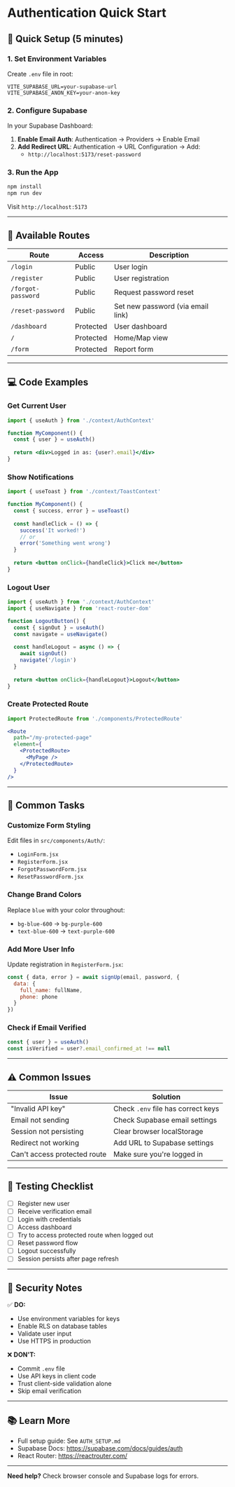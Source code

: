 # Authentication Quick Start

## 🚀 Quick Setup (5 minutes)

### 1. Set Environment Variables

Create `.env` file in root:

```env
VITE_SUPABASE_URL=your-supabase-url
VITE_SUPABASE_ANON_KEY=your-anon-key
```

### 2. Configure Supabase

In your Supabase Dashboard:

1. **Enable Email Auth**: Authentication → Providers → Enable Email
2. **Add Redirect URL**: Authentication → URL Configuration → Add:
   - `http://localhost:5173/reset-password`

### 3. Run the App

```bash
npm install
npm run dev
```

Visit `http://localhost:5173`

---

## 🎯 Available Routes

| Route | Access | Description |
|-------|--------|-------------|
| `/login` | Public | User login |
| `/register` | Public | User registration |
| `/forgot-password` | Public | Request password reset |
| `/reset-password` | Public | Set new password (via email link) |
| `/dashboard` | Protected | User dashboard |
| `/` | Protected | Home/Map view |
| `/form` | Protected | Report form |

---

## 💻 Code Examples

### Get Current User

```jsx
import { useAuth } from './context/AuthContext'

function MyComponent() {
  const { user } = useAuth()
  
  return <div>Logged in as: {user?.email}</div>
}
```

### Show Notifications

```jsx
import { useToast } from './context/ToastContext'

function MyComponent() {
  const { success, error } = useToast()
  
  const handleClick = () => {
    success('It worked!')
    // or
    error('Something went wrong')
  }
  
  return <button onClick={handleClick}>Click me</button>
}
```

### Logout User

```jsx
import { useAuth } from './context/AuthContext'
import { useNavigate } from 'react-router-dom'

function LogoutButton() {
  const { signOut } = useAuth()
  const navigate = useNavigate()
  
  const handleLogout = async () => {
    await signOut()
    navigate('/login')
  }
  
  return <button onClick={handleLogout}>Logout</button>
}
```

### Create Protected Route

```jsx
import ProtectedRoute from './components/ProtectedRoute'

<Route
  path="/my-protected-page"
  element={
    <ProtectedRoute>
      <MyPage />
    </ProtectedRoute>
  }
/>
```

---

## 🔧 Common Tasks

### Customize Form Styling

Edit files in `src/components/Auth/`:
- `LoginForm.jsx`
- `RegisterForm.jsx`
- `ForgotPasswordForm.jsx`
- `ResetPasswordForm.jsx`

### Change Brand Colors

Replace `blue` with your color throughout:
- `bg-blue-600` → `bg-purple-600`
- `text-blue-600` → `text-purple-600`

### Add More User Info

Update registration in `RegisterForm.jsx`:

```jsx
const { data, error } = await signUp(email, password, {
  data: {
    full_name: fullName,
    phone: phone
  }
})
```

### Check if Email Verified

```jsx
const { user } = useAuth()
const isVerified = user?.email_confirmed_at !== null
```

---

## ⚠️ Common Issues

| Issue | Solution |
|-------|----------|
| "Invalid API key" | Check `.env` file has correct keys |
| Email not sending | Check Supabase email settings |
| Session not persisting | Clear browser localStorage |
| Redirect not working | Add URL to Supabase settings |
| Can't access protected route | Make sure you're logged in |

---

## 📝 Testing Checklist

- [ ] Register new user
- [ ] Receive verification email
- [ ] Login with credentials
- [ ] Access dashboard
- [ ] Try to access protected route when logged out
- [ ] Reset password flow
- [ ] Logout successfully
- [ ] Session persists after page refresh

---

## 🔐 Security Notes

✅ **DO:**
- Use environment variables for keys
- Enable RLS on database tables
- Validate user input
- Use HTTPS in production

❌ **DON'T:**
- Commit `.env` file
- Use API keys in client code
- Trust client-side validation alone
- Skip email verification

---

## 📚 Learn More

- Full setup guide: See `AUTH_SETUP.md`
- Supabase Docs: https://supabase.com/docs/guides/auth
- React Router: https://reactrouter.com/

---

**Need help?** Check browser console and Supabase logs for errors.
